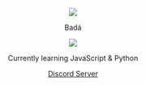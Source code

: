 <p align="center">  
<img src="https://media.discordapp.net/attachments/852697918397349889/984672342670188614/a_7c5e6e60d5ad6d77ed9d694a81991228.gif">
</p>
<p align="center">
    Badá
    <p align="center">
  <img src="https://discord.c99.nl/widget/theme-5/846330623617531905.png"/>
</p>
<p align="center">
Currently learning JavaScript & Python
<p align="center">
<a href="https://discord.gg/shirozen">Discord Server</a>
